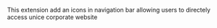 This extension add an icons in navigation bar allowing users to directely access unice corporate website
